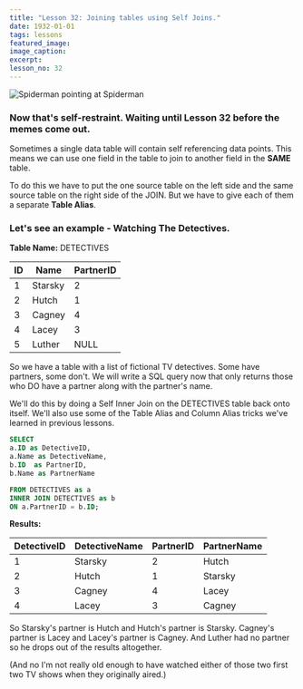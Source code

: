```yaml
---
title: "Lesson 32: Joining tables using Self Joins."
date: 1932-01-01
tags: lessons
featured_image: 
image_caption: 
excerpt: 
lesson_no: 32
---
```

![Spiderman pointing at Spiderman](/images/spiderman-point-self.jpg)

### Now that's self-restraint. Waiting until Lesson 32 before the memes come out.

Sometimes a single data table will contain self referencing data points. This means we can use one field in the table to join to another field in the **SAME** table.

To do this we have to put the one source table on the left side and the same source table on the right side of the JOIN. But we have to give each of them a separate **Table Alias**.

### Let's see an example - Watching The Detectives.

**Table Name:** DETECTIVES

|ID|Name|PartnerID|
|---|---|---|
|1|Starsky|2|
|2|Hutch|1|
|3|Cagney|4|
|4|Lacey|3|
|5|Luther|NULL|

So we have a table with a list of fictional TV detectives. Some have partners, some don't. We will write a SQL query now that only returns those who DO have a partner along with the partner's name.

We'll do this by doing a Self Inner Join on the DETECTIVES table back onto itself. We'll also use some of the Table Alias and Column Alias tricks we've learned in previous lessons.

```sql
SELECT
a.ID as DetectiveID,
a.Name as DetectiveName,
b.ID  as PartnerID,
b.Name as PartnerName 

FROM DETECTIVES as a  
INNER JOIN DETECTIVES as b 
ON a.PartnerID = b.ID;
```

**Results:**

|DetectiveID|DetectiveName|PartnerID|PartnerName|
|---|---|---|---|
|1|Starsky|2|Hutch|
|2|Hutch|1|Starsky|
|3|Cagney|4|Lacey|
|4|Lacey|3|Cagney|

So Starsky's partner is Hutch and Hutch's partner is Starsky. Cagney's partner is Lacey and Lacey's partner is Cagney. And Luther had no partner so he drops out of the results altogether.

(And no I'm not really old enough to have watched either of those two first two TV shows when they originally aired.)